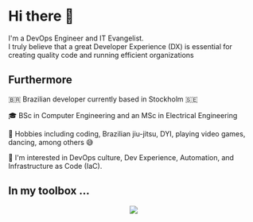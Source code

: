 # Hi there 👋
I'm a DevOps Engineer and IT Evangelist. \
I truly believe that a great Developer Experience (DX) is essential for creating quality code and running efficient organizations

<!--
- 🔭 I’m currently working on ...
- 💬 Ask me about GitHub Products and offerings.
- 📫 How to reach me: renan.almeida@solidify.dev or xrenan.alm@gmail.com
-->

## Furthermore

🇧🇷 Brazilian developer currently based in Stockholm 🇸🇪 

🎓 BSc in Computer Engineering and an MSc in Electrical Engineering

🎯 Hobbies including coding, Brazilian jiu-jitsu, DYI, playing video games, dancing, among others 😅

👀 I'm interested in DevOps culture, Dev Experience, Automation, and Infrastructure as Code (IaC).

## In my toolbox ...
<p align="center">
  <a href="https://skillicons.dev">
    <img src="https://skillicons.dev/icons?i=githubactions,jenkins,ansible,terraform,azure,gcp,linux,redhat,debian,maven,kubernetes,docker,git,github,gitlab,bitbucket,python,java,go,vscode,bash,vim,idea,pycharm,obsidian,elasticsearch,grafana,prometheus,matlab,postman,arduino,&perline=14&theme=light" />
  </a>
</p>



